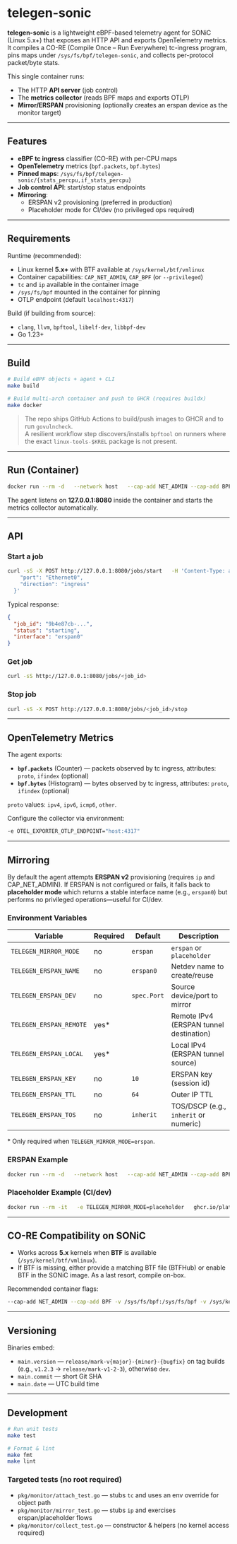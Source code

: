 # telegen-sonic

**telegen-sonic** is a lightweight eBPF-based telemetry agent for SONiC (Linux 5.x+) that exposes an HTTP API and exports OpenTelemetry metrics.
It compiles a CO-RE (Compile Once – Run Everywhere) tc-ingress program, pins maps under `/sys/fs/bpf/telegen-sonic`, and collects per-protocol packet/byte stats.

This single container runs:
- The HTTP **API server** (job control)
- The **metrics collector** (reads BPF maps and exports OTLP)
- **Mirror/ERSPAN** provisioning (optionally creates an erspan device as the monitor target)

---

## Features

- **eBPF tc ingress** classifier (CO-RE) with per-CPU maps
- **OpenTelemetry** metrics (`bpf.packets`, `bpf.bytes`)
- **Pinned maps**: `/sys/fs/bpf/telegen-sonic/{stats_percpu,if_stats_percpu}`
- **Job control API**: start/stop status endpoints
- **Mirroring**:
  - ERSPAN v2 provisioning (preferred in production)
  - Placeholder mode for CI/dev (no privileged ops required)

---

## Requirements

Runtime (recommended):
- Linux kernel **5.x+** with BTF available at `/sys/kernel/btf/vmlinux`
- Container capabilities: `CAP_NET_ADMIN`, `CAP_BPF` (or `--privileged`)
- `tc` and `ip` available in the container image
- `/sys/fs/bpf` mounted in the container for pinning
- OTLP endpoint (default `localhost:4317`)

Build (if building from source):
- `clang`, `llvm`, `bpftool`, `libelf-dev`, `libbpf-dev`
- Go 1.23+

---

## Build

```bash
# Build eBPF objects + agent + CLI
make build

# Build multi-arch container and push to GHCR (requires buildx)
make docker
```

> The repo ships GitHub Actions to build/push images to GHCR and to run `govulncheck`.  
> A resilient workflow step discovers/installs `bpftool` on runners where the exact `linux-tools-$KREL` package is not present.

---

## Run (Container)

```bash
docker run --rm -d   --network host   --cap-add NET_ADMIN --cap-add BPF   -v /sys/fs/bpf:/sys/fs/bpf   -v /sys/kernel/btf:/sys/kernel/btf:ro   -e OTEL_EXPORTER_OTLP_ENDPOINT="collector:4317"   ghcr.io/platformbuilds/telegen-sonic:latest
```

The agent listens on **127.0.0.1:8080** inside the container and starts the metrics collector automatically.

---

## API

### Start a job
```bash
curl -sS -X POST http://127.0.0.1:8080/jobs/start   -H 'Content-Type: application/json'   -d '{
    "port": "Ethernet0",
    "direction": "ingress"
  }'
```

Typical response:
```json
{
  "job_id": "9b4e87cb-...",
  "status": "starting",
  "interface": "erspan0"
}
```

### Get job
```bash
curl -sS http://127.0.0.1:8080/jobs/<job_id>
```

### Stop job
```bash
curl -sS -X POST http://127.0.0.1:8080/jobs/<job_id>/stop
```

---

## OpenTelemetry Metrics

The agent exports:
- **`bpf.packets`** (Counter) — packets observed by tc ingress, attributes: `proto`, `ifindex` (optional)
- **`bpf.bytes`** (Histogram) — bytes observed by tc ingress, attributes: `proto`, `ifindex` (optional)

`proto` values: `ipv4`, `ipv6`, `icmp6`, `other`.

Configure the collector via environment:
```bash
-e OTEL_EXPORTER_OTLP_ENDPOINT="host:4317"
```

---

## Mirroring

By default the agent attempts **ERSPAN v2** provisioning (requires `ip` and CAP_NET_ADMIN). If ERSPAN is not configured or fails, it falls back to **placeholder mode** which returns a stable interface name (e.g., `erspan0`) but performs no privileged operations—useful for CI/dev.

### Environment Variables

| Variable                  | Required | Default     | Description                                      |
|--------------------------|----------|-------------|--------------------------------------------------|
| `TELEGEN_MIRROR_MODE`    | no       | `erspan`    | `erspan` or `placeholder`                        |
| `TELEGEN_ERSPAN_NAME`    | no       | `erspan0`   | Netdev name to create/reuse                      |
| `TELEGEN_ERSPAN_DEV`     | no       | `spec.Port` | Source device/port to mirror                     |
| `TELEGEN_ERSPAN_REMOTE`  | yes*     |             | Remote IPv4 (ERSPAN tunnel destination)          |
| `TELEGEN_ERSPAN_LOCAL`   | yes*     |             | Local IPv4 (ERSPAN tunnel source)                |
| `TELEGEN_ERSPAN_KEY`     | no       | `10`        | ERSPAN key (session id)                          |
| `TELEGEN_ERSPAN_TTL`     | no       | `64`        | Outer IP TTL                                     |
| `TELEGEN_ERSPAN_TOS`     | no       | `inherit`   | TOS/DSCP (e.g., `inherit` or numeric)            |

\* Only required when `TELEGEN_MIRROR_MODE=erspan`.

### ERSPAN Example

```bash
docker run --rm -d   --network host   --cap-add NET_ADMIN --cap-add BPF   -v /sys/fs/bpf:/sys/fs/bpf   -v /sys/kernel/btf:/sys/kernel/btf:ro   -e OTEL_EXPORTER_OTLP_ENDPOINT="collector:4317"   -e TELEGEN_MIRROR_MODE=erspan   -e TELEGEN_ERSPAN_REMOTE=192.0.2.100   -e TELEGEN_ERSPAN_LOCAL=192.0.2.10   -e TELEGEN_ERSPAN_DEV=Ethernet0   -e TELEGEN_ERSPAN_KEY=42   ghcr.io/platformbuilds/telegen-sonic:latest
```

### Placeholder Example (CI/dev)

```bash
docker run --rm -it   -e TELEGEN_MIRROR_MODE=placeholder   ghcr.io/platformbuilds/telegen-sonic:latest
```

---

## CO-RE Compatibility on SONiC

- Works across **5.x** kernels when **BTF** is available (`/sys/kernel/btf/vmlinux`).  
- If BTF is missing, either provide a matching BTF file (BTFHub) or enable BTF in the SONiC image. As a last resort, compile on-box.

Recommended container flags:
```bash
--cap-add NET_ADMIN --cap-add BPF -v /sys/fs/bpf:/sys/fs/bpf -v /sys/kernel/btf:/sys/kernel/btf:ro
```

---

## Versioning

Binaries embed:
- `main.version` — `release/mark-v{major}-{minor}-{bugfix}` on tag builds (e.g., `v1.2.3` → `release/mark-v1-2-3`), otherwise `dev`.
- `main.commit` — short Git SHA
- `main.date` — UTC build time

---

## Development

```bash
# Run unit tests
make test

# Format & lint
make fmt
make lint
```

### Targeted tests (no root required)

- `pkg/monitor/attach_test.go` — stubs `tc` and uses an env override for object path
- `pkg/monitor/mirror_test.go` — stubs `ip` and exercises erspan/placeholder flows
- `pkg/monitor/collect_test.go` — constructor & helpers (no kernel access required)
